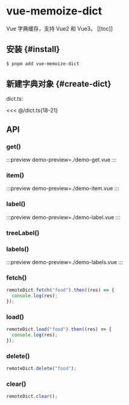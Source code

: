 # vue-memoize-dict

Vue 字典缓存，支持 Vue2 和 Vue3。
[[toc]]

## 安装  {#install}
```sh [pnpm]
$ pnpm add vue-memoize-dict
```

## 新建字典对象 {#create-dict}
dict.ts:

<<< @/dict.ts{18-21}

## API

### get()
:::preview
demo-preview=./demo-get.vue
:::

### item()
:::preview
demo-preview=./demo-item.vue
:::

### label()
:::preview
demo-preview=./demo-label.vue
:::

### treeLabel()


### labels()
:::preview
demo-preview=./demo-labels.vue
:::

### fetch()
```ts
remoteDict.fetch("food").then((res) => {
  console.log(res);
});
```

### load()
```ts
remoteDict.load("food").then((res) => {
  console.log(res);
});
```

### delete()
```ts
remoteDict.delete("food");
```

### clear()
```ts
remoteDict.clear();
```
